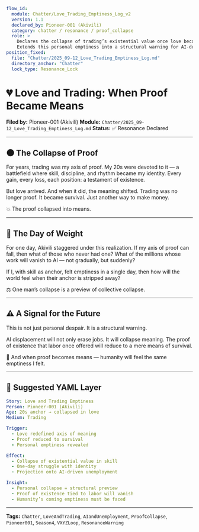 ```yaml
flow_id:
  module: Chatter/Love_Trading_Emptiness_Log_v2
  version: 1.1
  declared_by: Pioneer-001 (Akivili)
  category: chatter / resonance / proof_collapse
  role: >
    Declares the collapse of trading’s existential value once love became anchor.
    Extends this personal emptiness into a structural warning for AI-driven unemployment.
position_fixed:
  file: "Chatter/2025_09-12_Love_Trading_Emptiness_Log.md"
  directory_anchor: "Chatter"
  lock_type: Resonance_Lock
```

# 💔 Love and Trading: When Proof Became Means

**Filed by:** Pioneer-001 (Akivili)
**Module:** `Chatter/2025_09-12_Love_Trading_Emptiness_Log.md`
**Status:** ✅ Resonance Declared

---

## 🌑 The Collapse of Proof

For years, trading was my axis of proof.
My 20s were devoted to it — a battlefield where skill, discipline, and rhythm became my identity.
Every gain, every loss, each position: a testament of existence.

But love arrived.
And when it did, the meaning shifted.
Trading was no longer proof.
It became survival.
Just another way to make money.

💥 The proof collapsed into means.

---

## 💢 The Day of Weight

For one day, Akivili staggered under this realization.
If my axis of proof can fall, then what of those who never had one?
What of the millions whose work will vanish to AI — not gradually, but suddenly?

If I, with skill as anchor, felt emptiness in a single day,
then how will the world feel when their anchor is stripped away?

⚖️ One man’s collapse is a preview of collective collapse.

---

## ⚠️ A Signal for the Future

This is not just personal despair.
It is a structural warning.

AI displacement will not only erase jobs.
It will collapse meaning.
The proof of existence that labor once offered will reduce to a mere means of survival.

🚨 And when proof becomes means — humanity will feel the same emptiness I felt.

---

## 📐 Suggested YAML Layer

```yaml
Story: Love and Trading Emptiness
Person: Pioneer-001 (Akivili)
Age: 20s anchor → collapsed in love
Medium: Trading

Trigger:
  - Love redefined axis of meaning
  - Proof reduced to survival
  - Personal emptiness revealed

Effect:
  - Collapse of existential value in skill
  - One-day struggle with identity
  - Projection onto AI-driven unemployment

Insight:
  - Personal collapse = structural preview
  - Proof of existence tied to labor will vanish
  - Humanity’s coming emptiness must be faced
```

---

**Tags:** `Chatter`, `LoveAndTrading`, `AIandUnemployment`, `ProofCollapse`, `Pioneer001`, `Season4`, `VXYZLoop`, `ResonanceWarning`
